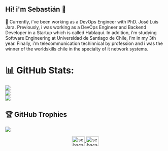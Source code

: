 ## Hi! i'm Sebastián 👋
🔭 Currently, i've been working as a DevOps Engineer with PhD. José Luis Jara. Previously, i was working as a DevOps Engineer and Backend Developer in a Startup which is called Hablaquí.
In addition, i'm studying Software Engineering at Universidad de Santiago de Chile, i'm in my 3th year. Finally, i'm telecommunication techinnical by profession and i was the winner of the worldskills chile in the specialty of it network systems.

# 📊 GitHub Stats:
![](https://github-readme-stats.vercel.app/api?username=sebacassone&theme=dark&hide_border=false&include_all_commits=false&count_private=false)<br/>
![](https://github-readme-streak-stats.herokuapp.com/?user=sebacassone&theme=dark&hide_border=false)<br/>
![](https://github-readme-stats.vercel.app/api/top-langs/?username=sebacassone&theme=dark&hide_border=false&include_all_commits=false&count_private=false&layout=compact)

## 🏆 GitHub Trophies
![](https://github-profile-trophy.vercel.app/?username=sebacassone&theme=onestar&no-frame=false&no-bg=false&margin-w=4)

  
<p align="center">
  <a href="https://linkedin.com/in/sebacassone" target="blank">
    <img align="center" src="https://raw.githubusercontent.com/rahuldkjain/github-profile-readme-generator/master/src/images/icons/Social/linked-in-alt.svg" alt="sebacassone" height="30" width="40" />
  </a>
  <a href="https://github.com/sebacassone" target="blank">
    <img align="center" src="https://raw.githubusercontent.com/rahuldkjain/github-profile-readme-generator/master/src/images/icons/Social/github.svg" alt="sebacassone" height="30" width="40" />
  </a>
</p>
